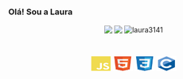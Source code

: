### Olá! Sou a Laura

<div><p align="center">
<img align="center" height="180em" src="https://github-readme-stats.vercel.app/api?username=laura3141&show_icons=true&theme=radical&count_private=true&bg_color=00000000&hide_border=true"/>
<img align="center" height="180em" src="https://github-readme-stats.vercel.app/api/top-langs/?username=laura3141&theme=radical&bg_color=00000010&layout=compact&langs_count=168&hide_border=true"/>
<img align="center" src="https://github-readme-streak-stats.herokuapp.com/?user=laura3141&theme=radical&hide_border=true&background=EB545400&locale=pt_BR" alt="laura3141" /></p>
</div>


<div style="display: inline_block"><br><p align="center">
  <img align="center" alt="Rafa-Js" height="30" width="40" src="https://raw.githubusercontent.com/devicons/devicon/master/icons/javascript/javascript-plain.svg">
  <img align="center" alt="Rafa-HTML" height="30" width="40" src="https://raw.githubusercontent.com/devicons/devicon/master/icons/html5/html5-original.svg">
  <img align="center" alt="Rafa-CSS" height="30" width="40" src="https://raw.githubusercontent.com/devicons/devicon/master/icons/css3/css3-original.svg">
  <img align="center" alt="Rafa-C" height="30" width="40" src="https://raw.githubusercontent.com/devicons/devicon/master/icons/c/c-original.svg">
</div>
